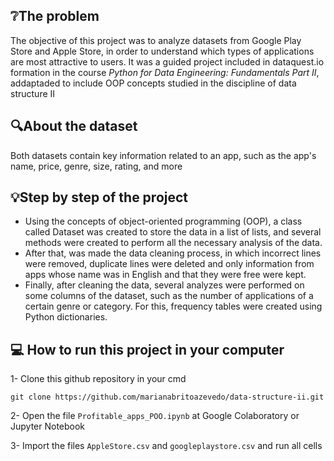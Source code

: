 ## :grey_question:The problem 

The objective of this project was to analyze datasets from Google Play Store and Apple Store, in order to understand which types of applications are most attractive to users. It was a guided project included in dataquest.io formation in the course *Python for Data Engineering: Fundamentals Part II*, addaptaded to include OOP concepts studied in the discipline of data structure II

## :mag:About the dataset

Both datasets contain key information related to an app, such as the app's name, price, genre, size, rating, and more

## :bulb:Step by step of the project
- Using the concepts of object-oriented programming (OOP), a class called Dataset was created to store the data in a list of lists, and several methods were created to perform all the necessary analysis of the data.
- After that, was made the data cleaning process, in which incorrect lines were removed, duplicate lines were deleted and only information from apps whose name was in English and that they were free were kept.
- Finally, after cleaning the data, several analyzes were performed on some columns of the dataset, such as the number of applications of a certain genre or category. For this, frequency tables were created using Python dictionaries.

## :computer: How to run this project in your computer

1- Clone this github repository in your cmd

```
git clone https://github.com/marianabritoazevedo/data-structure-ii.git
```

2- Open the file `Profitable_apps_POO.ipynb` at Google Colaboratory or Jupyter Notebook

3- Import the files `AppleStore.csv` and `googleplaystore.csv` and run all cells
